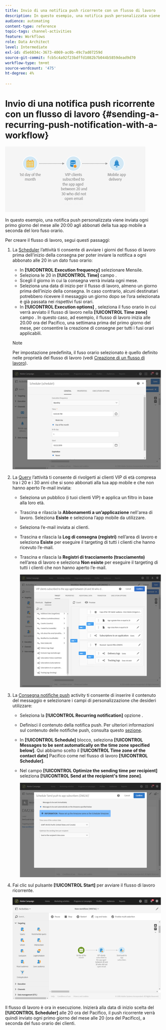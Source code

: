 ```yaml
---
title: Invio di una notifica push ricorrente con un flusso di lavoro
description: In questo esempio, una notifica push personalizzata viene inviata ogni primo giorno del mese alle 20:00 agli abbonati della tua app mobile a seconda del loro fuso orario.
audience: automating
content-type: reference
topic-tags: channel-activities
feature: Workflows
role: Data Architect
level: Intermediate
exl-id: d5e6034c-3673-4069-ac0b-49c7ad07259d
source-git-commit: fcb5c4a92f23bdffd1082b7b044b5859dead9d70
workflow-type: tm+mt
source-wordcount: '475'
ht-degree: 4%

---
```


# Invio di una notifica push ricorrente con un flusso di lavoro {#sending-a-recurring-push-notification-with-a-workflow}

![](assets/wkf_push_example_1.png)

In questo esempio, una notifica push personalizzata viene inviata ogni primo giorno del mese alle 20:00 agli abbonati della tua app mobile a seconda del loro fuso orario.

Per creare il flusso di lavoro, segui questi passaggi:

1. La [Scheduler](../../automating/using/scheduler.md) l’attività ti consente di avviare i giorni del flusso di lavoro prima dell’inizio della consegna per poter inviare la notifica a ogni abbonato alle 20 in un dato fuso orario:

   * In **[!UICONTROL Execution frequency]** selezionare Mensile.
   * Seleziona le 20 in **[!UICONTROL Time]** campo .
   * Scegli il giorno in cui la consegna verrà inviata ogni mese.
   * Seleziona una data di inizio per il flusso di lavoro, almeno un giorno prima dell’inizio della consegna. In caso contrario, alcuni destinatari potrebbero ricevere il messaggio un giorno dopo se l’ora selezionata è già passata nei rispettivi fusi orari.
   * In **[!UICONTROL Execution options]** , seleziona il fuso orario in cui verrà avviato il flusso di lavoro nella **[!UICONTROL Time zone]** campo . In questo caso, ad esempio, il flusso di lavoro inizia alle 20.00 ora del Pacifico, una settimana prima del primo giorno del mese, per consentire la creazione di consegne per tutti i fusi orari applicabili.

   >[!NOTE]
   >
   >Per impostazione predefinita, il fuso orario selezionato è quello definito nelle proprietà del flusso di lavoro (vedi [Creazione di un flusso di lavoro](../../automating/using/building-a-workflow.md)).

   ![](assets/wkf_push_example_5.png)

1. La [Query](../../automating/using/query.md) l’attività ti consente di rivolgerti ai clienti VIP di età compresa tra i 20 e i 30 anni che si sono abbonati alla tua app mobile e che non hanno aperto l’e-mail inviata:

   * Seleziona un pubblico (i tuoi clienti VIP) e applica un filtro in base alla loro età.
   * Trascina e rilascia la **Abbonamenti a un’applicazione** nell&#39;area di lavoro. Seleziona **Esiste** e seleziona l’app mobile da utilizzare.
   * Seleziona l’e-mail inviata ai clienti.
   * Trascina e rilascia la **Log di consegna (registri)** nell’area di lavoro e seleziona **Esiste** per eseguire il targeting di tutti i clienti che hanno ricevuto l’e-mail.
   * Trascina e rilascia la **Registri di tracciamento (tracciamento)** nell’area di lavoro e seleziona **Non esiste** per eseguire il targeting di tutti i clienti che non hanno aperto l’e-mail.

      ![](assets/wkf_push_example_2.png)

1. La [Consegna notifiche push](../../automating/using/push-notification-delivery.md) activity ti consente di inserire il contenuto del messaggio e selezionare i campi di personalizzazione che desideri utilizzare:

   * Seleziona la **[!UICONTROL Recurring notification]** opzione .
   * Definisci il contenuto della notifica push. Per ulteriori informazioni sul contenuto delle notifiche push, consulta questo [sezione](../../channels/using/preparing-and-sending-a-push-notification.md).
   * In **[!UICONTROL Schedule]** blocco, seleziona **[!UICONTROL Messages to be sent automatically on the time zone specified below]**. Qui abbiamo scelto il **[!UICONTROL Time zone of the contact date]** Pacifico come nel flusso di lavoro **[!UICONTROL Scheduler]**.
   * Nel campo **[!UICONTROL Optimize the sending time per recipient]** seleziona **[!UICONTROL Send at the recipient's time zone]**.

      ![](assets/wkf_push_example_4.png)

1. Fai clic sul pulsante **[!UICONTROL Start]** per avviare il flusso di lavoro ricorrente.

   ![](assets/wkf_push_example_3.png)

Il flusso di lavoro è ora in esecuzione. Inizierà alla data di inizio scelta del **[!UICONTROL Scheduler]** alle 20 ora del Pacifico, il push ricorrente verrà quindi inviato ogni primo giorno del mese alle 20 (ora del Pacifico), a seconda del fuso orario dei clienti.
